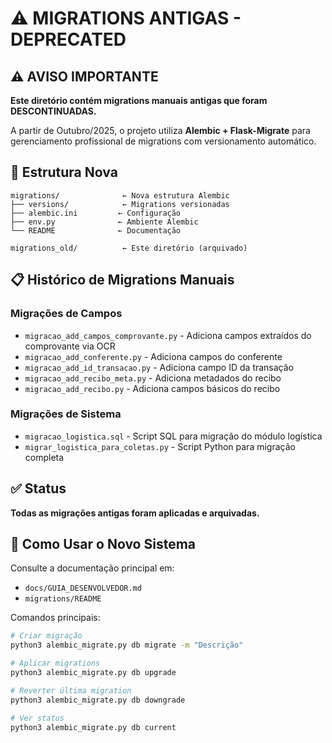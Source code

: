 # ⚠️ MIGRATIONS ANTIGAS - DEPRECATED

## ⚠️ AVISO IMPORTANTE

**Este diretório contém migrations manuais antigas que foram DESCONTINUADAS.**

A partir de Outubro/2025, o projeto utiliza **Alembic + Flask-Migrate** para gerenciamento
profissional de migrations com versionamento automático.

## 📂 Estrutura Nova

```
migrations/              ← Nova estrutura Alembic
├── versions/            ← Migrations versionadas
├── alembic.ini         ← Configuração
├── env.py              ← Ambiente Alembic
└── README              ← Documentação

migrations_old/          ← Este diretório (arquivado)
```

## 📋 Histórico de Migrations Manuais

### Migrações de Campos
- `migracao_add_campos_comprovante.py` - Adiciona campos extraídos do comprovante via OCR
- `migracao_add_conferente.py` - Adiciona campos do conferente
- `migracao_add_id_transacao.py` - Adiciona campo ID da transação
- `migracao_add_recibo_meta.py` - Adiciona metadados do recibo
- `migracao_add_recibo.py` - Adiciona campos básicos do recibo

### Migrações de Sistema
- `migracao_logistica.sql` - Script SQL para migração do módulo logística
- `migrar_logistica_para_coletas.py` - Script Python para migração completa

## ✅ Status

**Todas as migrações antigas foram aplicadas e arquivadas.**

## 🚀 Como Usar o Novo Sistema

Consulte a documentação principal em:
- `docs/GUIA_DESENVOLVEDOR.md`
- `migrations/README`

Comandos principais:
```bash
# Criar migração
python3 alembic_migrate.py db migrate -m "Descrição"

# Aplicar migrations
python3 alembic_migrate.py db upgrade

# Reverter última migration
python3 alembic_migrate.py db downgrade

# Ver status
python3 alembic_migrate.py db current
```
